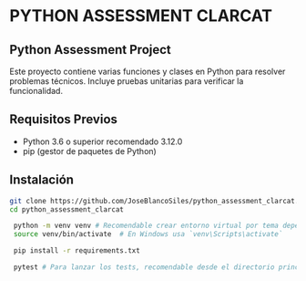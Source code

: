 # PYTHON ASSESSMENT CLARCAT


## Python Assessment Project
Este proyecto contiene varias funciones y clases en Python para resolver problemas técnicos. Incluye pruebas unitarias para verificar la funcionalidad.

## Requisitos Previos

- Python 3.6 o superior recomendado 3.12.0
- pip (gestor de paquetes de Python)

## Instalación

   ```sh
   git clone https://github.com/JoseBlancoSiles/python_assessment_clarcat.git
   cd python_assessment_clarcat

    python -m venv venv # Recomendable crear entorno virtual por tema dependencias
    source venv/bin/activate  # En Windows usa `venv\Scripts\activate`

    pip install -r requirements.txt

    pytest # Para lanzar los tests, recomendable desde el directorio principal